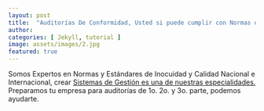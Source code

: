 ```yaml
---
layout: post
title:  "Auditorías De Conformidad, Usted si puede cumplir con Normas ó Estándares Nacionales e Internacionales "
author: 
categories: [ Jekyll, tutorial ]
image: assets/images/2.jpg
featured: true
---
```


Somos Expertos en Normas y Estándares de Inocuidad y Calidad Nacional e Internacional, crear <a href="#">Sistemas de Gestión es una de nuestras especialidades.</a>  Preparamos tu empresa para auditorías de 1o. 2o. y 3o. parte, podemos ayudarte.
